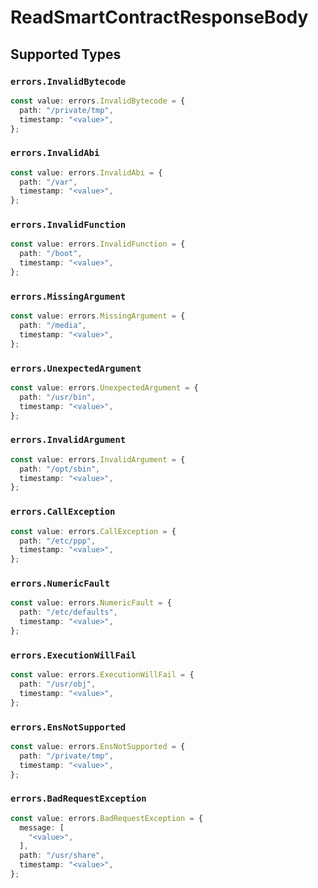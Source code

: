 # ReadSmartContractResponseBody


## Supported Types

### `errors.InvalidBytecode`

```typescript
const value: errors.InvalidBytecode = {
  path: "/private/tmp",
  timestamp: "<value>",
};
```

### `errors.InvalidAbi`

```typescript
const value: errors.InvalidAbi = {
  path: "/var",
  timestamp: "<value>",
};
```

### `errors.InvalidFunction`

```typescript
const value: errors.InvalidFunction = {
  path: "/boot",
  timestamp: "<value>",
};
```

### `errors.MissingArgument`

```typescript
const value: errors.MissingArgument = {
  path: "/media",
  timestamp: "<value>",
};
```

### `errors.UnexpectedArgument`

```typescript
const value: errors.UnexpectedArgument = {
  path: "/usr/bin",
  timestamp: "<value>",
};
```

### `errors.InvalidArgument`

```typescript
const value: errors.InvalidArgument = {
  path: "/opt/sbin",
  timestamp: "<value>",
};
```

### `errors.CallException`

```typescript
const value: errors.CallException = {
  path: "/etc/ppp",
  timestamp: "<value>",
};
```

### `errors.NumericFault`

```typescript
const value: errors.NumericFault = {
  path: "/etc/defaults",
  timestamp: "<value>",
};
```

### `errors.ExecutionWillFail`

```typescript
const value: errors.ExecutionWillFail = {
  path: "/usr/obj",
  timestamp: "<value>",
};
```

### `errors.EnsNotSupported`

```typescript
const value: errors.EnsNotSupported = {
  path: "/private/tmp",
  timestamp: "<value>",
};
```

### `errors.BadRequestException`

```typescript
const value: errors.BadRequestException = {
  message: [
    "<value>",
  ],
  path: "/usr/share",
  timestamp: "<value>",
};
```


